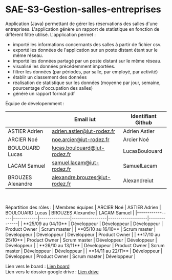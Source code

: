 # SAE-S3-Gestion-salles-entreprises
Application (Java) permettant de gérer les réservations des salles d'une entreprises. L'application génère un rapport de statistique en fonction de différent filtre utilisé. 
L'application permet :
- importé les informations concernants des salles à partir de fichier csv.
- exporté les données de l'application sur un poste distant étant sur le même réseau.
- importé les données partagé par un poste distant sur le même réseau.
- visualisé les données précédemment importées.
- filtrer les données (par périodes, par salle, par employé, par activité)
- établir un classement des données
- réalisation de statistique sur les données (moyenne par jour, semaine, pourcentage d'occupation des salles)
- généré un rapport format pdf

Équipe de dévelopemment :

|             | Email iut     | Identifiant Github | 
|-------------|---------------|---------------|
| ASTIER Adrien | adrien.astier@iut-rodez.fr | Adrien Astier |
| ARCIER Noé | noe.arcier@iut-rodez.fr | Arcier Noé |
| BOULOUARD Lucas | lucas.boulouard@iut-rodez.fr | LucasBoulouard |
| LACAM Samuel | samuel.lacam@iut-rodez.fr | SamuelLacam |
| BROUZES Alexandre   | alexandre.brouzes@iut-rodez.fr | Alexandreiut  | 
<br/>
<br/>
Répartition des rôles : 
| Membres équipes | ARCIER Noé | ASTIER Adrien | BOULOUARD Lucas | BROUZES Alexandre | LACAM Samuel |
|-----------------|------------|---------------|-----------------|-------------------|--------------|
| **25/09 au 04/10** | Développeur | Développeur | Développeur | Product Owner | Scrum master |
| **05/10 au 16/10** | Scrum master | Développeur | Développeur | Développeur | Product Owner |
| **17/10 au 25/10** | Product Owner | Scrum master | Développeur | Développeur | Développeur |
| **26/10 au 13/11** | Développeur | Product Owner | Scrum master | Développeur | Développeur |
| **14/11 au 22/11** | Développeur | Développeur | Product Owner | Scrum master | Développeur |

Lien vers le board : [Lien board](https://github.com/users/Alexandreiut/projects/3) <br/>
Lien vers le dossier google drive : [Lien drive](https://drive.google.com/drive/folders/0ABZxIVAYBVO2Uk9PVA)
